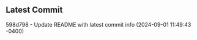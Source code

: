 
## Latest Commit
598d798 - Update README with latest commit info (2024-09-01 11:49:43 -0400) <Yunxi-Zhou>
